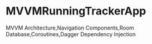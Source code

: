 # MVVMRunningTrackerApp
MVVM Architecture,Navigation Components,Room Database,Coroutines,Dagger Dependency Injection
